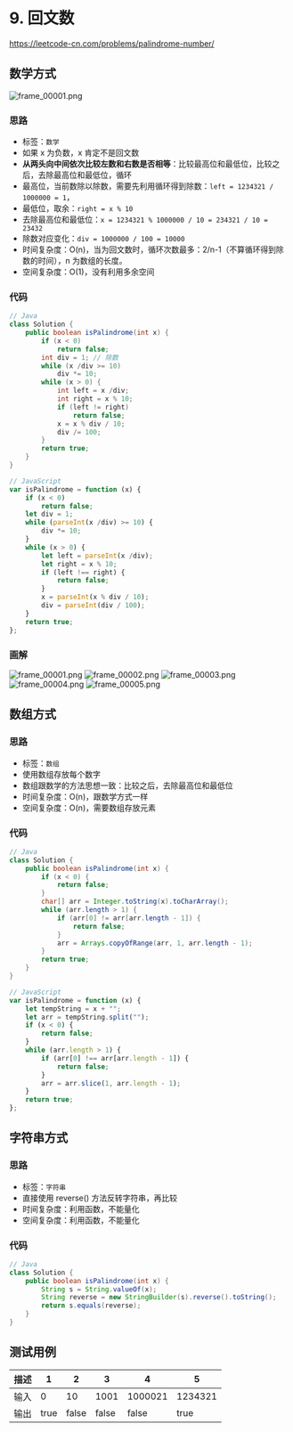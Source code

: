 # 9. 回文数 

https://leetcode-cn.com/problems/palindrome-number/

## 数学方式

![frame_00001.png](https://deppwang.oss-cn-beijing.aliyuncs.com/blog/2019-12-22-020859.jpg)

### 思路

* 标签：` 数学 `
* 如果 x 为负数，x 肯定不是回文数
* **从两头向中间依次比较左数和右数是否相等**：比较最高位和最低位，比较之后，去除最高位和最低位，循环
* 最高位，当前数除以除数，需要先利用循环得到除数：`left = 1234321 / 1000000 = 1`，
* 最低位，取余：`right = x % 10`
* 去除最高位和最低位：`x = 1234321 % 1000000 / 10 = 234321 / 10 = 23432`
* 除数对应变化：`div = 1000000 / 100 = 10000`
* 时间复杂度：O(n)，当为回文数时，循环次数最多：2/n-1（不算循环得到除数的时间），n 为数组的长度。
* 空间复杂度：O(1)，没有利用多余空间

### 代码
```Java
// Java
class Solution {
    public boolean isPalindrome(int x) {
        if (x < 0)
            return false;
        int div = 1; // 除数
        while (x /div >= 10)
            div *= 10;
        while (x > 0) {
            int left = x /div;
            int right = x % 10;
            if (left != right)
                return false;
            x = x % div / 10;
            div /= 100;
        }
        return true;
    }
}
```
```JavaScript
// JavaScript
var isPalindrome = function (x) {
    if (x < 0)
        return false;
    let div = 1;
    while (parseInt(x /div) >= 10) {
        div *= 10;
    }
    while (x > 0) {
        let left = parseInt(x /div);
        let right = x % 10;
        if (left !== right) {
            return false;
        }
        x = parseInt(x % div / 10);
        div = parseInt(div / 100);
    }
    return true;
};
```
### 画解

![frame_00001.png](https://deppwang.oss-cn-beijing.aliyuncs.com/blog/2019-12-22-020901.png)
![frame_00002.png](https://deppwang.oss-cn-beijing.aliyuncs.com/blog/2019-12-22-020902.png)
![frame_00003.png](https://deppwang.oss-cn-beijing.aliyuncs.com/blog/2019-12-22-020905.png)
![frame_00004.png](https://deppwang.oss-cn-beijing.aliyuncs.com/blog/2019-12-22-020910.png)
![frame_00005.png](https://deppwang.oss-cn-beijing.aliyuncs.com/blog/2019-12-22-020913.png)

## 数组方式

### 思路

* 标签：` 数组 `
* 使用数组存放每个数字
* 数组跟数学的方法思想一致：比较之后，去除最高位和最低位
* 时间复杂度：O(n)，跟数学方式一样
* 空间复杂度：O(n)，需要数组存放元素
### 代码
```Java
// Java
class Solution {
    public boolean isPalindrome(int x) {
        if (x < 0) {
            return false;
        }
        char[] arr = Integer.toString(x).toCharArray();
        while (arr.length > 1) {
            if (arr[0] != arr[arr.length - 1]) {
                return false;
            }
            arr = Arrays.copyOfRange(arr, 1, arr.length - 1);
        }
        return true;
    }
}
```
```JavaScript
// JavaScript
var isPalindrome = function (x) {
    let tempString = x + "";
    let arr = tempString.split("");
    if (x < 0) {
        return false;
    }
    while (arr.length > 1) {
        if (arr[0] !== arr[arr.length - 1]) {
            return false;
        }
        arr = arr.slice(1, arr.length - 1);
    }
    return true;
};
```
## 字符串方式

### 思路

* 标签：` 字符串 `
* 直接使用 reverse() 方法反转字符串，再比较
* 时间复杂度：利用函数，不能量化
* 空间复杂度：利用函数，不能量化

### 代码
```Java
// Java
class Solution {
    public boolean isPalindrome(int x) {
        String s = String.valueOf(x);
        String reverse = new StringBuilder(s).reverse().toString();
        return s.equals(reverse);
    }
}
```

## 测试用例
描述 | 1 | 2 | 3 | 4 | 5 
---|---|---|---|---|---
输入 | 0 | 10 | 1001 | 1000021 | 1234321
输出 | true | false |  false | false | true